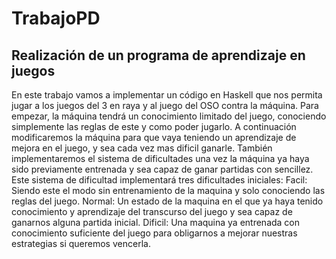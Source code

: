 # TrabajoPD

## Realización de un programa de aprendizaje en juegos

En este trabajo vamos a implementar un código en Haskell que nos permita jugar a los juegos del 3 en raya y al juego del OSO contra la máquina.
Para empezar, la máquina tendrá un conocimiento limitado del juego, conociendo simplemente las reglas de este y como poder jugarlo.
A continuación modificaremos la máquina para que vaya teniendo un aprendizaje de mejora en el juego, y sea cada vez mas dificil ganarle.
También implementaremos el sistema de dificultades una vez la máquina ya haya sido previamente entrenada y sea capaz de ganar partidas con sencillez.
Este sistema de dificultad implementará tres dificultades iniciales:
	Facil: Siendo este el modo sin entrenamiento de la maquina y solo conociendo las reglas del juego.
	Normal: Un estado de la maquina en el que ya haya tenido conocimiento y aprendizaje del transcurso del juego y sea capaz de ganarnos alguna partida inicial.
	Dificil: Una maquina ya entrenada con conocimiento suficiente del juego para obligarnos a mejorar nuestras estrategias si queremos vencerla.